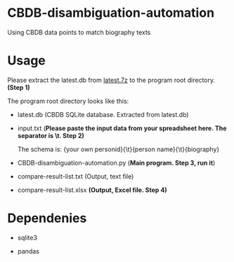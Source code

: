 # CBDB-disambiguation-automation
Using CBDB data points to match biography texts

# Usage
Please extract the latest.db from [latest.7z](https://github.com/cbdb-project/cbdb_sqlite/blob/master/latest.7z) to the program root directory. **(Step 1)**

The program root directory looks like this:

- latest.db (CBDB SQLite database. Extracted from latest.db)

- input.txt (**Please paste the input data from your spreadsheet here. The separator is \t. Step 2)**

  The schema is: {your own personid}{\t}{person name}{\t}{biography}
  
- CBDB-disambiguation-automation.py (**Main program. Step 3, run it**)

- compare-result-list.txt (Output, text file)

- compare-result-list.xlsx **(Output, Excel file. Step 4)**

# Dependenies

- sqlite3
  
- pandas

